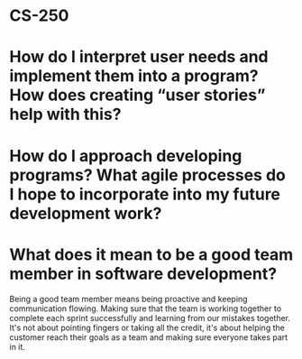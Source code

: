 # CS-250

# How do I interpret user needs and implement them into a program? How does creating “user stories” help with this?




# How do I approach developing programs? What agile processes do I hope to incorporate into my future development work?




# What does it mean to be a good team member in software development?

Being a good team member means being proactive and keeping communication flowing. Making sure that the team is working together to complete each sprint successfully and learning from our mistakes together. It's not about pointing fingers or taking all the credit, it's about helping the customer reach their goals as a team and making sure everyone takes part in it. 

